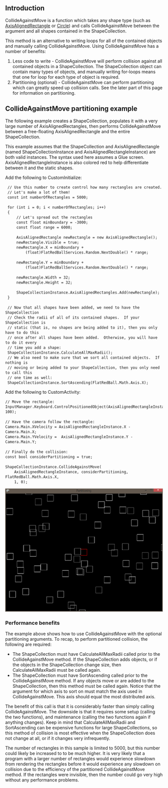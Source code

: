 ## Introduction

CollideAgainstMove is a function which takes any shape type (such as [AxisAlignedRectangle](/frb/docs/index.php?title=FlatRedBall.Math.Geometry.AxisAlignedRectangle "FlatRedBall.Math.Geometry.AxisAlignedRectangle") or [Circle](/frb/docs/index.php?title=FlatRedBall.Math.Geometry.Circle "FlatRedBall.Math.Geometry.Circle")) and calls CollideAgainstMove between the argument and all shapes contained in the ShapeCollection.

This method is an alternative to writing loops for all of the contained objects and manually calling CollideAgainstMove. Using CollideAgainstMove has a number of benefits:

1.  Less code to write - CollideAgainstMove will perform collision against all contained objects in a ShapeCollection. The ShapeCollection object can contain many types of objects, and manually writing for-loops means that one for loop for each type of object is required.
2.  Partitioning (optional) - CollideAgainstMove can perform partitioning which can greatly speed up collision calls. See the later part of this page for information on partitioning.

## CollideAgainstMove partitioning example

The following example creates a ShapeCollection, populates it with a very large number of AxisAlignedRectangles, then performs CollideAgainstMove between a free-floating AxisAlignedRectangle and the entire ShapeCollection.

This example assumes that the ShapeCollection and AxisAlignedRectangle (named ShapeCollectionInstance and AxisAlignedRectangleInstance) are both valid instances. The syntax used here assumes a Glue screen. AxisAlignedRectangleInstance is also colored red to help differentiate between it and the static shapes.

Add the following to CustomInitialize:


     // Use this number to create control how many rectangles are created.
     // Let's make a lot of them!
     const int numberOfRectangles = 5000;

     for (int i = 0; i < numberOfRectangles; i++)
     {
         // Let's spread out the rectangles
         const float minBoundary = -3000;
         const float range = 6000;

         AxisAlignedRectangle newRectangle = new AxisAlignedRectangle();
         newRectangle.Visible = true;
         newRectangle.X = minBoundary +
             (float)FlatRedBallServices.Random.NextDouble() * range;

         newRectangle.Y = minBoundary +
             (float)FlatRedBallServices.Random.NextDouble() * range;

         newRectangle.Width = 32;
         newRectangle.Height = 32;

         ShapeCollectionInstance.AxisAlignedRectangles.Add(newRectangle);
     }
     
     // Now that all shapes have been added, we need to have the ShapeCollection
     // Check the radii of all of its contained shapes.  If your ShapeCollection is
     // static (that is, no shapes are being added to it), then you only have to do this
     // once after all shapes have been added.  Otherwise, you will have to do it every
     // time you add a shape:
     ShapeCollectionInstance.CalculateAllMaxRadii();
     // We also need to make sure that we sort all contained objects.  If nothing is
     // moving or being added to your ShapeCollection, then you only need to call this
     // one time as well:
     ShapeCollectionInstance.SortAscending(FlatRedBall.Math.Axis.X);

Add the following to CustomActivity:

    // Move the rectangle:
    InputManager.Keyboard.ControlPositionedObject(AxisAlignedRectangleInstance, 100);

    // Have the camera follow the rectangle:
    Camera.Main.XVelocity = AxisAlignedRectangleInstance.X - Camera.Main.X;
    Camera.Main.YVelocity =  AxisAlignedRectangleInstance.Y - Camera.Main.Y;

    // Finally do the collision:
    const bool considerPartitioning = true;

    ShapeCollectionInstance.CollideAgainstMove(
        AxisAlignedRectangleInstance, considerPartitioning, FlatRedBall.Math.Axis.X,
        1, 0);

![CollideAgainstMovePartitioned.PNG](/media/migrated_media-CollideAgainstMovePartitioned.PNG)

### Performance benefits

The example above shows how to use CollideAgainstMove with the optional partitioning arguments. To recap, to perform partitioned collision, the following are required:

-   The ShapeCollection must have CalculateAllMaxRadii called prior to the CollideAgainstMove method. If the ShapeCollection adds objects, or if the objects in the ShapeCollection change size, then CalculateAllMaxRadii must be called again.
-   The ShapeCollection must have SortAscending called prior to the CollideAgainstMove method. If any objects move or are added to the ShapeCollection, then this method must be called again. Notice that the argument for which axis to sort on must match the axis used in CollideAgainstMove. This axis should equal the most distributed axis.

The benefit of this call is that it is considerably faster than simply calling CollideAgainstMove. The downside is that it requires some setup (calling the two functions), and maintenance (calling the two functions again if anything changes). Keep in mind that CalculateAllMaxRadii and SortAscending can be expensive functions for large ShapeCollections, so this method of collision is most effective when the ShapeCollection does not change at all, or if it changes very infrequently.

The number of rectangles in this sample is limited to 5000, but this number could likely be increased to to be much higher. It is very likely that a program with a larger number of rectangles would experience slowdown from rendering the rectangles before it would experience any slowdown on collision due to the efficiency of the partitioned CollideAgainstMove method. If the rectangles were invisible, then the number could go very high without any performance problems.
